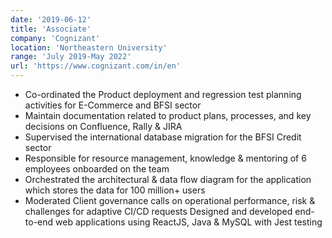 ```yaml
---
date: '2019-06-12'
title: 'Associate'
company: 'Cognizant'
location: 'Northeastern University'
range: 'July 2019-May 2022'
url: 'https://www.cognizant.com/in/en'
---
```


- Co-ordinated the Product deployment and regression test planning activities for E-Commerce and BFSI sector
- Maintain documentation related to product plans, processes, and key decisions on Confluence, Rally & JIRA
- Supervised the international database migration for the BFSI Credit sector
- Responsible for resource management, knowledge & mentoring of 6 employees onboarded on the team 
- Orchestrated the architectural & data flow diagram for the application which stores the data for 100 million+ users 
- Moderated Client governance calls on operational performance, risk & challenges for adaptive CI/CD requests
Designed and developed end-to-end web applications using ReactJS, Java & MySQL with Jest testing